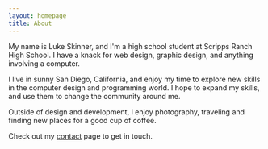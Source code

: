 ```yaml
---
layout: homepage
title: About
---
```


My name is Luke Skinner, and I'm a high school student at Scripps Ranch High School. I have a knack for web design, graphic design, and anything involving a computer.

I live in sunny San Diego, California, and enjoy my time to explore new skills in the computer design and programming world. I hope to expand my skills, and use them to change the community around me.

Outside of design and development, I enjoy photography, traveling and finding new places for a good cup of coffee.

Check out my [contact](/contact) page to get in touch.